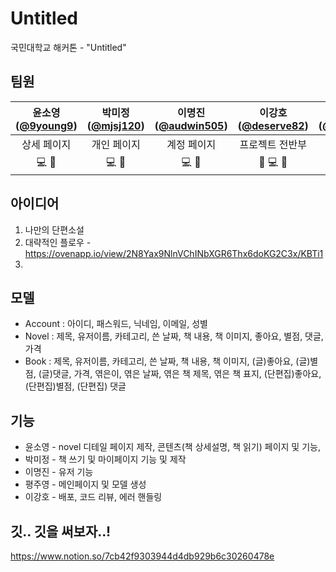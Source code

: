 # Untitled
국민대학교 해커톤 - "Untitled"

## 팀원
|윤소영([@9young9](https://github.com/9young9))|박미정([@mjsj120](https://github.com/mjsj120))|이명진([@audwin505](https://github.com/audwin505))|이강호([@deserve82](https://github.com/deserve82))|평주영([@anthologia](https://github.com/anthologia))|
|:---:|:---:|:---:|:---:|:---:|
|상세 페이지|개인 페이지|계정 페이지|프로젝트 전반부|메인 페이지|
|💻 🤔 |💻 🤔|💻 🤔|🚧 💻 🤔  |💻 🤔|

## 아이디어
1. 나만의 단편소설
2. 대략적인 플로우 - https://ovenapp.io/view/2N8Yax9NlnVChINbXGR6Thx6doKG2C3x/KBTi1
3.

## 모델
- Account
: 아이디, 패스워드, 닉네임, 이메일, 성별
- Novel
: 제목, 유저이름, 카테고리, 쓴 날짜, 책 내용, 책 이미지, 좋아요, 별점, 댓글, 가격
- Book
: 제목, 유저이름, 카테고리, 쓴 날짜, 책 내용, 책 이미지, (글)좋아요, (글)별점, (글)댓글, 가격,
  엮은이, 엮은 날짜, 엮은 책 제목, 엮은 책 표지, (단편집)좋아요, (단편집)별점, (단편집) 댓글

## 기능
- 윤소영 - novel 디테일 페이지 제작, 콘텐츠(책 상세설명, 책 읽기) 페이지 및 기능,  
- 박미정 - 책 쓰기 및 마이페이지 기능 및 제작
- 이명진 - 유저 기능
- 평주영 - 메인페이지 및 모델 생성
- 이강호 - 배포, 코드 리뷰, 에러 핸들링

## 깃.. 깃을 써보자..!
https://www.notion.so/7cb42f9303944d4db929b6c30260478e
